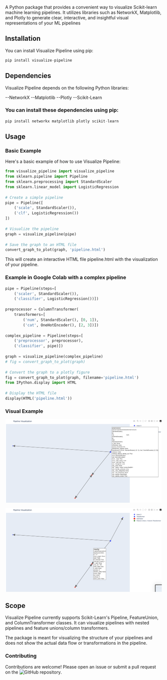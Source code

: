 
A Python package that provides a convenient way to visualize Scikit-learn machine learning pipelines. It utilizes libraries such as NetworkX, Matplotlib, and Plotly to generate clear, interactive, and insightful visual representations of your ML pipelines

## Installation

You can install Visualize Pipeline using pip:

```python
pip install visualize-pipeline

```
## Dependencies

Visualize Pipeline depends on the following Python libraries:

--NetworkX
--Matplotlib
--Plotly
--Scikit-Learn

### You can install these dependencies using pip:
```python
pip install networkx matplotlib plotly scikit-learn

```
## Usage

### Basic Example
Here's a basic example of how to use Visualize Pipeline:

```python
from visualize_pipeline import visualize_pipeline
from sklearn.pipeline import Pipeline
from sklearn.preprocessing import StandardScaler
from sklearn.linear_model import LogisticRegression

# Create a simple pipeline
pipe = Pipeline([
    ('scale', StandardScaler()),
    ('clf', LogisticRegression())
])

# Visualize the pipeline
graph = visualize_pipeline(pipe)

# Save the graph to an HTML file
convert_graph_to_plot(graph, 'pipeline.html')

```

This will create an interactive HTML file pipeline.html with the visualization of your pipeline.

### Example in Google Colab with a complex pipeline

```python
pipe = Pipeline(steps=[
    ('scaler', StandardScaler()),
    ('classifier', LogisticRegression())])

preprocessor = ColumnTransformer(
    transformers=[
        ('num', StandardScaler(), [0, 1]),
        ('cat', OneHotEncoder(), [2, 3])])

complex_pipeline = Pipeline(steps=[
    ('preprocessor', preprocessor),
    ('classifier', pipe)])

graph = visualize_pipeline(complex_pipeline)
# fig = convert_graph_to_plot(graph)

# Convert the graph to a plotly figure
fig = convert_graph_to_plot(graph, filename='pipeline.html')
from IPython.display import HTML

# Display the HTML file
display(HTML('pipeline.html'))

```

### Visual Example

![Pipeline Visualization Example 1](https://raw.githubusercontent.com/pritiyadav888/visualize_pipeline/main/images/Screenshot%202023-06-21%20at%2010.22.21%20PM.png)

![Pipeline Visualization Example 2](https://raw.githubusercontent.com/pritiyadav888/visualize_pipeline/main/images/Screenshot%202023-06-21%20at%2010.22.27%20PM.png)


## Scope

Visualize Pipeline currently supports Scikit-Learn's Pipeline, FeatureUnion, and ColumnTransformer classes. It can visualize pipelines with nested pipelines and feature unions/column transformers.

The package is meant for visualizing the structure of your pipelines and does not show the actual data flow or transformations in the pipeline.

### Contributing
Contributions are welcome! Please open an issue or submit a pull request on the ![GitHub repository](https://github.com/pritiyadav888/visualize_pipeline).


